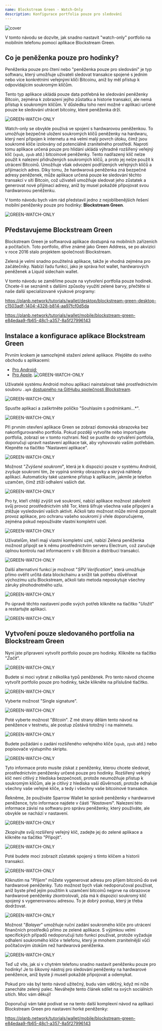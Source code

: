 ```yaml
---
name: Blockstream Green - Watch-Only
description: Konfigurace portfolia pouze pro sledování
---
```

![cover](assets/cover.webp)

V tomto návodu se dozvíte, jak snadno nastavit "watch-only" portfolio na mobilním telefonu pomocí aplikace Blockstream Green.

## Co je peněženka pouze pro hodinky?

Peněženka pouze pro čtení nebo "peněženka pouze pro sledování" je typ softwaru, který umožňuje uživateli sledovat transakce spojené s jedním nebo více konkrétními veřejnými klíči Bitcoinu, aniž by měl přístup k odpovídajícím soukromým klíčům.

Tento typ aplikace ukládá pouze data potřebná ke sledování peněženky Bitcoin, zejména k zobrazení jejího zůstatku a historie transakcí, ale nemá přístup k soukromým klíčům. V důsledku toho není možné v aplikaci určené pouze ke sledování utrácet bitcoiny, které peněženka drží.

![GREEN-WATCH-ONLY](assets/fr/01.webp)

Watch-only se obvykle používá ve spojení s hardwarovou peněženkou. To umožňuje bezpečné uložení soukromých klíčů peněženky na hardwaru, který není připojen k internetu a má velmi malý povrch útoku, čímž jsou soukromé klíče izolovány od potenciálně zranitelného prostředí. Naproti tomu aplikace určená pouze pro hlídání ukládá výhradně rozšířený veřejný klíč (`xpub`, `zpub` atd.) bitcoinové peněženky. Tento nadřazený klíč nelze použít k nalezení přidružených soukromých klíčů, a proto jej nelze použít k utrácení Bitcoinů. Umožňuje však odvození podřízených veřejných klíčů a přijímacích adres. Díky tomu, že hardwarová peněženka zná bezpečné adresy peněženek, může aplikace určená pouze ke sledování těchto transakcí v síti Bitcoin, což uživateli umožňuje sledovat jeho zůstatek a generovat nové přijímací adresy, aniž by musel pokaždé připojovat svou hardwarovou peněženku.

V tomto návodu bych vám rád představil jedno z nejoblíbenějších řešení mobilní peněženky pouze pro hodinky: **Blockstream Green**.

![GREEN-WATCH-ONLY](assets/fr/02.webp)

## Představujeme Blockstream Green

Blockstream Green je softwarová aplikace dostupná na mobilních zařízeních a počítačích. Toto portfolio, dříve známé jako Green Address, se po akvizici v roce 2016 stalo projektem společnosti Blockstream.

Zelená je velmi snadno použitelná aplikace, takže je vhodná zejména pro začátečníky. Nabízí řadu funkcí, jako je správa hot wallet, hardwarových peněženek a Liquid sidechain wallet.

V tomto návodu se zaměříme pouze na vytvoření portfolia pouze hodinek. Chcete-li se seznámit s dalšími způsoby využití zelené barvy, přečtěte si naše další specializované výukové programy:

https://planb.network/tutorials/wallet/desktop/blockstream-green-desktop-c1503adf-1404-4328-b814-aa97fcf0d5da

https://planb.network/tutorials/wallet/mobile/blockstream-green-e84edaa9-fb65-48c1-a357-8a5f27996143

## Instalace a konfigurace aplikace Blockstream Green

Prvním krokem je samozřejmě stažení zelené aplikace. Přejděte do svého obchodu s aplikacemi:

- [Pro Android](https://play.google.com/store/apps/details?id=com.greenaddress.greenbits_android_wallet);
- [Pro Apple](https://apps.apple.com/us/app/green-bitcoin-wallet/id1402243590).
![GREEN-WATCH-ONLY](assets/fr/03.webp)

Uživatelé systému Android mohou aplikaci nainstalovat také prostřednictvím souboru `.apk` [dostupného na GitHubu společnosti Blockstream](https://github.com/Blockstream/green_android/releases).

![GREEN-WATCH-ONLY](assets/fr/04.webp)

Spusťte aplikaci a zaškrtněte políčko "Souhlasím s podmínkami...*".

![GREEN-WATCH-ONLY](assets/fr/05.webp)

Při prvním otevření aplikace Green se zobrazí domovská obrazovka bez nakonfigurovaného portfolia. Pokud později vytvoříte nebo importujete portfolia, zobrazí se v tomto rozhraní. Než se pustíte do vytváření portfolia, doporučuji upravit nastavení aplikace tak, aby vyhovovalo vašim potřebám. Klepněte na tlačítko "Nastavení aplikace".

![GREEN-WATCH-ONLY](assets/fr/06.webp)

Možnost "*Zvýšené soukromí*", která je k dispozici pouze v systému Android, zvyšuje soukromí tím, že vypíná snímky obrazovky a skrývá náhledy aplikací. Automaticky také uzamkne přístup k aplikacím, jakmile je telefon uzamčen, čímž ztíží odhalení vašich dat.

![GREEN-WATCH-ONLY](assets/fr/07.webp)

Pro ty, kteří chtějí zvýšit své soukromí, nabízí aplikace možnost zakořenit svůj provoz prostřednictvím sítě Tor, která šifruje všechna vaše připojení a ztěžuje vysledování vašich aktivit. Ačkoli tato možnost může mírně zpomalit provoz aplikace, pro ochranu vašeho soukromí ji vřele doporučujeme, zejména pokud nepoužíváte vlastní kompletní uzel.

![GREEN-WATCH-ONLY](assets/fr/08.webp)

Uživatelům, kteří mají vlastní kompletní uzel, nabízí Zelená peněženka možnost připojit se k němu prostřednictvím serveru Electrum, což zaručuje úplnou kontrolu nad informacemi v síti Bitcoin a distribucí transakcí.

![GREEN-WATCH-ONLY](assets/fr/09.webp)

Další alternativní funkcí je možnost "*SPV Verification*", která umožňuje přímo ověřit určitá data blockchainu a snížit tak potřebu důvěřovat výchozímu uzlu Blockstream, ačkoli tato metoda neposkytuje všechny záruky plnohodnotného uzlu.

![GREEN-WATCH-ONLY](assets/fr/10.webp)

Po úpravě těchto nastavení podle svých potřeb klikněte na tlačítko "*Uložit*" a restartujte aplikaci.

![GREEN-WATCH-ONLY](assets/fr/11.webp)

## Vytvoření pouze sledovaného portfolia na Blockstream Green

Nyní jste připraveni vytvořit portfolio pouze pro hodinky. Klikněte na tlačítko "*Začít*".

![GREEN-WATCH-ONLY](assets/fr/12.webp)

Budete si moci vybrat z několika typů peněženek. Pro tento návod chceme vytvořit portfolio pouze pro hodinky, takže klikněte na příslušné tlačítko.

![GREEN-WATCH-ONLY](assets/fr/13.webp)

Vyberte možnost "Single signature".

![GREEN-WATCH-ONLY](assets/fr/14.webp)

Poté vyberte možnost "*Bitcoin*". Z mé strany dělám tento návod na peněžence v testnetu, ale postup zůstává totožný i na mainnetu.

![GREEN-WATCH-ONLY](assets/fr/15.webp)

Budete požádáni o zadání rozšířeného veřejného klíče (`xpub`, `zpub` atd.) nebo popisovače výstupního skriptu.

![GREEN-WATCH-ONLY](assets/fr/16.webp)

Tyto informace proto musíte získat z peněženky, kterou chcete sledovat, prostřednictvím peněženky určené pouze pro hodinky. Rozšířený veřejný klíč není citlivý z hlediska bezpečnosti, protože neumožňuje přístup k soukromým klíčům, ale je citlivý z hlediska vaší důvěrnosti, protože odhaluje všechny vaše veřejné klíče, a tedy i všechny vaše bitcoinové transakce.

Řekněme, že používáte Sparrow Wallet ke správě peněženky v hardwarové peněžence, tyto informace najdete v části "*Nastavení*". Nalezení této informace závisí na softwaru pro správu peněženky, který používáte, ale obvykle se nachází v nastavení.

![GREEN-WATCH-ONLY](assets/fr/17.webp)

Zkopírujte svůj rozšířený veřejný klíč, zadejte jej do zelené aplikace a klikněte na tlačítko "Připojit".

![GREEN-WATCH-ONLY](assets/fr/18.webp)

Poté budete moci zobrazit zůstatek spojený s tímto klíčem a historii transakcí.

![GREEN-WATCH-ONLY](assets/fr/19.webp)

Kliknutím na "*Příjem*" můžete vygenerovat adresu pro příjem bitcoinů do své hardwarové peněženky. Tuto možnost bych však nedoporučoval používat, aniž byste před jejím použitím k uzamčení bitcoinů nejprve na obrazovce hardwarové peněženky zkontrolovali, zda má k dispozici soukromý klíč spojený s vygenerovanou adresou. To je dobrý postup, který je třeba dodržovat.

![GREEN-WATCH-ONLY](assets/fr/20.webp)

Možnost "*Balayer*" umožňuje ruční zadání soukromého klíče pro utrácení finančních prostředků přímo ze zelené aplikace. S výjimkou velmi specifických případů nedoporučuji tuto funkci používat, protože vyžaduje odhalení soukromého klíče v telefonu, který je mnohem zranitelnější vůči počítačovým útokům než hardwarová peněženka.

![GREEN-WATCH-ONLY](assets/fr/21.webp)

Teď už víte, jak si v chytrém telefonu snadno nastavit peněženku pouze pro hodinky! Je to šikovný nástroj pro sledování peněženky na hardwarové peněžence, aniž byste ji museli pokaždé připojovat a odemykat.

Pokud pro vás byl tento návod užitečný, budu vám vděčný, když mi níže zanecháte zelený palec. Neváhejte tento článek sdílet na svých sociálních sítích. Moc vám děkuji!

Doporučuji vám také podívat se na tento další komplexní návod na aplikaci Blockstream Green pro nastavení horké peněženky:

https://planb.network/tutorials/wallet/mobile/blockstream-green-e84edaa9-fb65-48c1-a357-8a5f27996143
